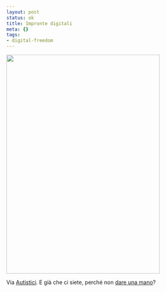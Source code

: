 ```yaml
--- 
layout: post
status: ok
title: Impronte digitali
meta: {}
tags: 
- digital-freedom
---
```

<a href='http://www.lastknight.com/download//maggior-sicurezza.jpg'><img src="http://www.lastknight.com/download//maggior-sicurezza.jpg" alt="" title="maggior-sicurezza" width="400" height="571" class="aligncenter size-full wp-image-753" /></a>  
  
Via [Autistici](http://cavallette.autistici.org/2008/07/1901). E già che ci siete, perché non [dare una mano](http://www.autistici.org/it/who/costs.html)?  
  
 
